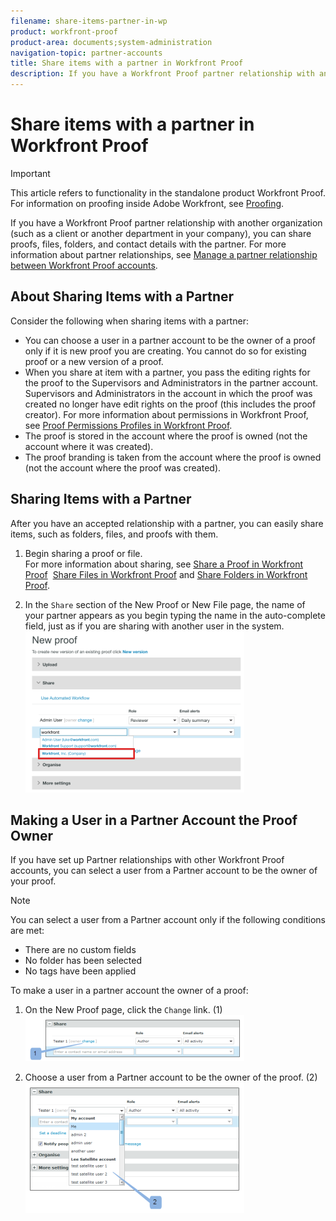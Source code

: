 ```yaml
---
filename: share-items-partner-in-wp
product: workfront-proof
product-area: documents;system-administration
navigation-topic: partner-accounts
title: Share items with a partner in Workfront Proof
description: If you have a Workfront Proof partner relationship with another organization (such as a client or another department in your company), you can share proofs, files, folders, and contact details with the partner. For more information about partner relationships, see Manage a partner relationship between Workfront Proof accounts.
---
```


# Share items with a partner in Workfront Proof

>[!IMPORTANT]
>
>This article refers to functionality in the standalone product Workfront Proof. For information on proofing inside Adobe Workfront, see [Proofing](../../../review-and-approve-work/proofing/proofing.md).

If you have a Workfront Proof partner relationship with another organization (such as a client or another department in your company), you can share proofs, files, folders, and contact details with the partner. For more information about partner relationships, see [Manage a partner relationship between Workfront Proof accounts](../../../workfront-proof/wp-acct-admin/partner-accounts/manage-partner-relationship-between-wp-accts.md).

## About Sharing Items with a Partner

Consider the following when sharing items with a partner:

* You can choose a user in a partner account to be the owner of a proof only if it is new proof you are creating. You cannot do so for existing proof or a&nbsp;new version of a proof.
* When you share at item with a partner, you pass the editing rights for the proof to the Supervisors and Administrators in the partner account. Supervisors and Administrators in the account in which the proof was created no longer have edit rights on the proof (this includes the proof creator). For more information about permissions in Workfront Proof, see [Proof Permissions Profiles in Workfront Proof](../../../workfront-proof/wp-acct-admin/account-settings/proof-perm-profiles-in-wp.md).
* The proof is stored in the account where the proof is owned (not the account where it was created).
* The proof branding is taken from the account where the proof is owned (not the account where the proof was created).

## Sharing Items with a Partner

After you have an accepted relationship with a partner, you can easily share items, such as folders, files, and proofs with them.

1. Begin sharing a proof or file.  
   For more information about sharing, see [Share a Proof in Workfront Proof](../../../workfront-proof/wp-work-proofsfiles/share-proofs-and-files/share-proof.md)&nbsp; [Share Files in Workfront Proof](../../../workfront-proof/wp-work-proofsfiles/share-proofs-and-files/share-files.md) and [Share Folders in Workfront Proof](../../../workfront-proof/wp-work-proofsfiles/organize-your-work/share-folders.md).

1. In the `Share` section of the New&nbsp;Proof or New File page, the name of your partner appears as you begin typing the name in the auto-complete field, just as if you are sharing with another user in the system.  
   ![proof_share_partner.png](assets/proof-share-partner-350x258.png)

## Making a User in a Partner Account the Proof Owner

If you have set up Partner relationships with other Workfront Proof accounts, you can select a user from a Partner account to be the owner of your proof.

>[!NOTE]
>
>You can select a user from a Partner account only if the following conditions are met: 
>
>* There are no custom fields 
>* No folder has been selected 
>* No tags have been applied 
>

To make a user in a partner account the owner of a proof:

1. On the New Proof page, click the `Change`&nbsp;link. (1)  
   ![Make_a_user_in_a_partner_account_the_owner_of_a_proof.png](assets/make-a-user-in-a-partner-account-the-owner-of-a-proof-350x74.png)

1. Choose a user from a Partner account to be the owner of the proof. (2)  
   ![Make_a_user_in_a_partner_account_the_owner_of_a_proof__1_.png](assets/make-a-user-in-a-partner-account-the-owner-of-a-proof--1--350x209.png)

